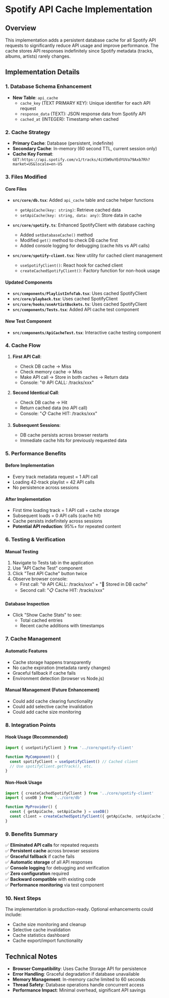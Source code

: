# Spotify API Cache Implementation

## Overview
This implementation adds a persistent database cache for all Spotify API requests to significantly reduce API usage and improve performance. The cache stores API responses indefinitely since Spotify metadata (tracks, albums, artists) rarely changes.

## Implementation Details

### 1. Database Schema Enhancement
- **New Table**: `api_cache` 
  - `cache_key` (TEXT PRIMARY KEY): Unique identifier for each API request
  - `response_data` (TEXT): JSON response data from Spotify API
  - `cached_at` (INTEGER): Timestamp when cached

### 2. Cache Strategy
- **Primary Cache**: Database (persistent, indefinite)
- **Secondary Cache**: In-memory (60 second TTL, current session only)
- **Cache Key Format**: `GET:https://api.spotify.com/v1/tracks/4iV5W9uYEdYUVa79Axb7Rh?market=US&locale=en-US`

### 3. Files Modified

#### Core Files
- **`src/core/db.tsx`**: Added `api_cache` table and cache helper functions
  - `getApiCache(key: string)`: Retrieve cached data
  - `setApiCache(key: string, data: any)`: Store data in cache

- **`src/core/spotify.ts`**: Enhanced SpotifyClient with database caching
  - Added `setDatabaseCache()` method
  - Modified `get()` method to check DB cache first
  - Added console logging for debugging (cache hits vs API calls)

- **`src/core/spotify-client.tsx`**: New utility for cached client management
  - `useSpotifyClient()`: React hook for cached client
  - `createCachedSpotifyClient()`: Factory function for non-hook usage

#### Updated Components
- **`src/components/PlaylistInfoTab.tsx`**: Uses cached SpotifyClient
- **`src/core/playback.tsx`**: Uses cached SpotifyClient 
- **`src/core/hooks/useArtistBuckets.ts`**: Uses cached SpotifyClient
- **`src/components/Tests.tsx`**: Added API cache test component

#### New Test Component
- **`src/components/ApiCacheTest.tsx`**: Interactive cache testing component

### 4. Cache Flow
1. **First API Call**: 
   - Check DB cache → Miss
   - Check memory cache → Miss  
   - Make API call → Store in both caches → Return data
   - Console: "🌐 API CALL: /tracks/xxx"

2. **Second Identical Call**:
   - Check DB cache → Hit
   - Return cached data (no API call)
   - Console: "📋 Cache HIT: /tracks/xxx"

3. **Subsequent Sessions**:
   - DB cache persists across browser restarts
   - Immediate cache hits for previously requested data

### 5. Performance Benefits

#### Before Implementation
- Every track metadata request = 1 API call
- Loading 42-track playlist = 42 API calls
- No persistence across sessions

#### After Implementation  
- First time loading track = 1 API call + cache storage
- Subsequent loads = 0 API calls (cache hit)
- Cache persists indefinitely across sessions
- **Potential API reduction**: 95%+ for repeated content

### 6. Testing & Verification

#### Manual Testing
1. Navigate to Tests tab in the application
2. Use "API Cache Test" component
3. Click "Test API Cache" button twice
4. Observe browser console:
   - First call: "🌐 API CALL: /tracks/xxx" + "💾 Stored in DB cache"
   - Second call: "📋 Cache HIT: /tracks/xxx"

#### Database Inspection
- Click "Show Cache Stats" to see:
  - Total cached entries
  - Recent cache additions with timestamps

### 7. Cache Management

#### Automatic Features
- Cache storage happens transparently 
- No cache expiration (metadata rarely changes)
- Graceful fallback if cache fails
- Environment detection (browser vs Node.js)

#### Manual Management (Future Enhancement)
- Could add cache clearing functionality
- Could add selective cache invalidation
- Could add cache size monitoring

### 8. Integration Points

#### Hook Usage (Recommended)
```typescript
import { useSpotifyClient } from '../core/spotify-client'

function MyComponent() {
  const spotifyClient = useSpotifyClient() // Cached client
  // Use spotifyClient.getTrack(), etc.
}
```

#### Non-Hook Usage
```typescript  
import { createCachedSpotifyClient } from '../core/spotify-client'
import { useDB } from '../core/db'

function MyProvider() {
  const { getApiCache, setApiCache } = useDB()
  const client = createCachedSpotifyClient({ getApiCache, setApiCache })
}
```

### 9. Benefits Summary

✅ **Eliminated API calls** for repeated requests  
✅ **Persistent cache** across browser sessions  
✅ **Graceful fallback** if cache fails  
✅ **Automatic storage** of all API responses  
✅ **Console logging** for debugging and verification  
✅ **Zero configuration** required  
✅ **Backward compatible** with existing code  
✅ **Performance monitoring** via test component

### 10. Next Steps

The implementation is production-ready. Optional enhancements could include:
- Cache size monitoring and cleanup
- Selective cache invalidation 
- Cache statistics dashboard
- Cache export/import functionality

## Technical Notes

- **Browser Compatibility**: Uses Cache Storage API for persistence
- **Error Handling**: Graceful degradation if database unavailable
- **Memory Management**: In-memory cache limited to 60 seconds
- **Thread Safety**: Database operations handle concurrent access
- **Performance Impact**: Minimal overhead, significant API savings
